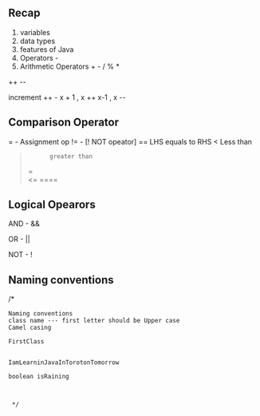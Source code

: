 ## Recap 
1. variables 
2. data types 
3. features of Java 
4. Operators - 
5. Arithmetic Operators  + - / % *



++ -- 

increment ++    -    x + 1 ,    x ++
                    x-1 , x -- 




## Comparison Operator 

= - Assignment op
!= -                        [! NOT opeator]
==          LHS equals to RHS
<           Less than 
>           greater than 
>=             
<=
====

## Logical Opearors 

AND     -         && 

OR      -         ||

NOT     -         !



## Naming conventions

/*

    Naming conventions
    class name --- first letter should be Upper case 
    Camel casing 
    
    FirstClass
    
    
    IamLearninJavaInTorotonTomorrow
    
    boolean isRaining
    
    
    
     */















